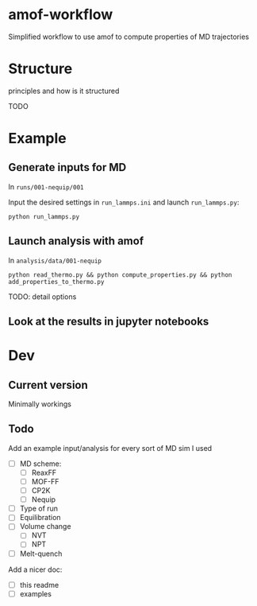# amof-workflow
Simplified workflow to use amof to compute properties of MD trajectories

# Structure

principles and how is it structured

TODO

# Example

## Generate inputs for MD

In `runs/001-nequip/001`

Input the desired settings in `run_lammps.ini` and launch `run_lammps.py`:

```
python run_lammps.py
```

## Launch analysis with amof

In `analysis/data/001-nequip`

```
python read_thermo.py && python compute_properties.py && python add_properties_to_thermo.py
```

TODO: detail options

## Look at the results in jupyter notebooks


# Dev

## Current version

Minimally workings

## Todo

Add an example input/analysis for every sort of MD sim I used

- [ ] MD scheme:
  - [ ] ReaxFF
  - [ ]  MOF-FF
  - [ ] CP2K
  - [ ]  Nequip
- [ ]  Type of run
  - [ ] Equilibration
  - [ ] Volume change
    - [ ] NVT
    - [ ] NPT
  - [ ] Melt-quench

Add a nicer doc:
- [ ] this readme
- [ ] examples